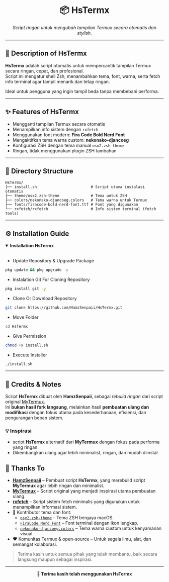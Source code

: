 <h1 align="center">📦 HsTermx</h1>
<p align="center"><i>Script ringan untuk mengubah tampilan Termux secara otomatis dan stylish.</i></p>

---

## 📌 Description of HsTermx

**HsTermx** adalah script otomatis untuk mempercantik tampilan Termux secara ringan, cepat, dan profesional.  
Script ini mengatur shell Zsh, menambahkan tema, font, warna, serta fetch info terminal agar tampil menarik dan tetap ringan.

Ideal untuk pengguna yang ingin tampil beda tanpa membebani performa.

---

## ✨ Features of HsTermx

- Mengganti tampilan Termux secara otomatis
- Menampilkan info sistem dengan `rxfetch`
- Menggunakan font modern: **Fira Code Bold Nerd Font**
- Mengaktifkan tema warna custom: **nekonako-djancoeg**
- Konfigurasi ZSH dengan tema manual `osx2.zsh-theme`
- Ringan, tidak menggunakan plugin ZSH tambahan

---

## 📁 Directory Structure

```text
HsTermx/
├── install.sh                        # Script utama instalasi otomatis
├── theme/osx2.zsh-theme              # Tema untuk ZSH
├── colors/nekonako-djancoeg.colors   # Tema warna untuk Termux
├── fonts/firacode-bold-nerd-font.ttf # Font yang digunakan
└── rxfetch/rxfetch                   # Info sistem terminal (fetch tools)
```

---

## ⚙️ Installation Guide

  <details open>
  <summary><strong>Installation HsTermx</strong></summary>
    <br>
    
- Update Repository & Upgrade Package
    
```bash
pkg update && pkg upgrade -y
```

- Instalation Git For Cloning Repository

```bash
pkg install git -y
```

- Clone Or Download Repository

```bash
git clone https://github.com/HamzSenpaii/HsTermx.git
```

- Move Folder

```bash
cd HsTermx
```

- Give Permission

```bash
chmod +x install.sh
```

- Execute Installer

```bash
./install.sh
```
  </details>

---

## 🧠 Credits & Notes

Script **HsTermx** dibuat oleh **HamzSenpaii**,
sebagai _rebuild ringan_ dari script original [MyTermux](https://github.com).  
Ini **bukan hasil fork langsung**, melainkan hasil **pembuatan ulang dan modifikasi** dengan fokus utama pada kesederhanaan, efisiensi, dan pengurangan beban sistem.

### 💡 Inspirasi
- script **HsTermx** alternatif dari **MyTermux** dengan fokus pada performa yang ringan.
- Dikembangkan ulang agar lebih minimalist, ringan, dan mudah diinstal.

## 🙌 Thanks To

- **[HamzSenpaii](https://github.com/)** – Pembuat script **HsTermx**, yang merebuild script **MyTermux** agar lebih ringan dan minimalist.
- **[MyTermux](https://github.com)** – Script original yang menjadi inspirasi utama pembuatan ulang.
- **[rxfetch](https://github.com)** – Script sistem fetch minimalis yang digunakan untuk menampilkan informasi sistem.
- 🎨 Kontributor tema dan font:
  - [`osx2.zsh-theme`](https://github.com) – Tema ZSH bergaya macOS.
  - [`FiraCode Nerd Font`](https://github.com) – Font terminal dengan ikon lengkap.
  - [`nekonako-djancoeg.colors`](https://github.com) – Tema warna custom untuk kenyamanan visual.
- ❤️ Komunitas Termux & open-source – Untuk segala ilmu, alat, dan semangat kolaborasi.

> Terima kasih untuk semua pihak yang telah membantu, baik secara langsung maupun sebagai inspirasi.

---

<p align="center"><b>🖤 Terima kasih telah menggunakan HsTermx</b></p>
